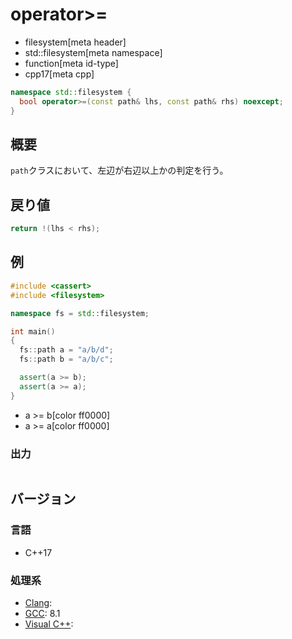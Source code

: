 # operator>=
* filesystem[meta header]
* std::filesystem[meta namespace]
* function[meta id-type]
* cpp17[meta cpp]

```cpp
namespace std::filesystem {
  bool operator>=(const path& lhs, const path& rhs) noexcept;
}
```

## 概要
`path`クラスにおいて、左辺が右辺以上かの判定を行う。


## 戻り値
```cpp
return !(lhs < rhs);
```


## 例
```cpp example
#include <cassert>
#include <filesystem>

namespace fs = std::filesystem;

int main()
{
  fs::path a = "a/b/d";
  fs::path b = "a/b/c";

  assert(a >= b);
  assert(a >= a);
}
```
* a >= b[color ff0000]
* a >= a[color ff0000]

### 出力
```
```

## バージョン
### 言語
- C++17

### 処理系
- [Clang](/implementation.md#clang):
- [GCC](/implementation.md#gcc): 8.1
- [Visual C++](/implementation.md#visual_cpp):
